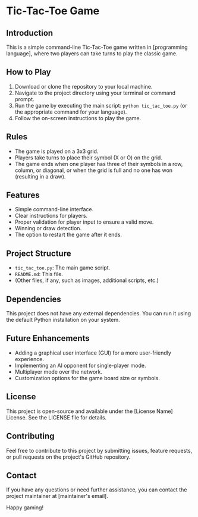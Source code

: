 # Tic-Tac-Toe Game

## Introduction
This is a simple command-line Tic-Tac-Toe game written in [programming language], where two players can take turns to play the classic game.

## How to Play
1. Download or clone the repository to your local machine.
2. Navigate to the project directory using your terminal or command prompt.
3. Run the game by executing the main script: `python tic_tac_toe.py` (or the appropriate command for your language).
4. Follow the on-screen instructions to play the game.

## Rules
- The game is played on a 3x3 grid.
- Players take turns to place their symbol (X or O) on the grid.
- The game ends when one player has three of their symbols in a row, column, or diagonal, or when the grid is full and no one has won (resulting in a draw).

## Features
- Simple command-line interface.
- Clear instructions for players.
- Proper validation for player input to ensure a valid move.
- Winning or draw detection.
- The option to restart the game after it ends.

## Project Structure
- `tic_tac_toe.py`: The main game script.
- `README.md`: This file.
- (Other files, if any, such as images, additional scripts, etc.)

## Dependencies
This project does not have any external dependencies. You can run it using the default Python installation on your system.

## Future Enhancements
- Adding a graphical user interface (GUI) for a more user-friendly experience.
- Implementing an AI opponent for single-player mode.
- Multiplayer mode over the network.
- Customization options for the game board size or symbols.

## License
This project is open-source and available under the [License Name] License. See the LICENSE file for details.

## Contributing
Feel free to contribute to this project by submitting issues, feature requests, or pull requests on the project's GitHub repository.

## Contact
If you have any questions or need further assistance, you can contact the project maintainer at [maintainer's email].

Happy gaming!
